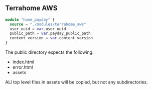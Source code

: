 ## Terrahome AWS

```tf
module "home_payday" {
  source = "./modules/terrahome_aws"
  user_uuid = var.user_uuid
  public_path = var.payday_public_path
  content_version = var.content_version
}
```

The public directory expects the following:
- index.html
- error.html
- assets

ALl top level files in assets will be copied, but not any subdirectories.